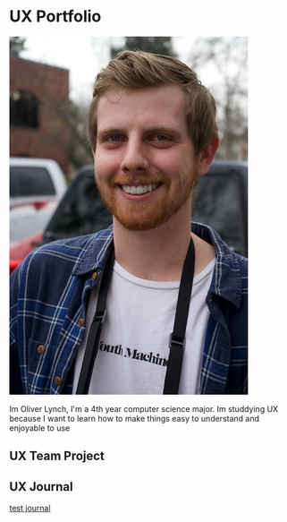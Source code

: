 # UX Portfolio

![man smiling](assets/Oliver.jpeg "man smiling")

Im Oliver Lynch, I'm a 4th year computer science major. Im studdying UX because I want to learn how to make things easy to understand and enjoyable to use

## UX Team Project


## UX Journal
[test journal](JournalOne)
